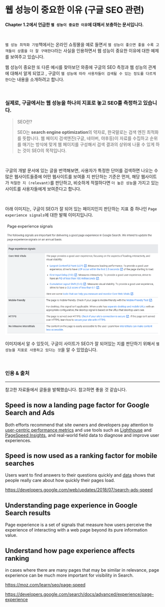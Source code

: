# 웹 성능이 중요한 이유 (구글 SEO 관련)



**Chapter 1.2에서 언급한 `웹 성능이 중요한 이유`에 대해서 보충하는 문서입니다.**

<br>

`웹 성능 최적화 기법`책에서는 온라인 쇼핑몰을 예로 들면서 `웹 성능이 좋으면 좋을 수록 고객들이 상품을 더 잘 구매한다`라는 사실을 인용하면서 웹 성능이 중요한 이유에 대한 예제를 보여주고 있습니다. 

웹 성능이 중요한 또 다른 예시를 찾아보던 와중에 구글의 SEO 측정과 웹 성능의 관계에 대해서 알게 되었고 , 구글이 `웹 성능에 따라 사용자들이 검색될 수 있는 정도를 다르게 한다`는 내용을 소개하려고 합니다.

<br>

### 실제로, 구글에서는 웹 성능을 하나의 지표로 놓고 SEO를 측정하고 있습니다.

> SEO란?
>
> SEO는 **search engine optimization**의 약자로, 한국말로는 검색 엔진 최적화를 뜻합니다. 웹 페이지 검색엔진(구글, 네이버, 야후등)이 자료를 수집하고 순위를 매기는 방식에 맞게 웹 페이지를 구성해서 검색 결과의 상위에 나올 수 있게 하는 것이 SEO의 목적입니다.

<br>

구글의 개발 문서에 있는 글을 번역해보면, 사용자가 특정한 단어를 검색하면 나오는 수많은 웹사이트들중에 어떤 웹사이트를 보여줄 지 판단하는 기준은 먼저, 해당 웹사이트가 `적절한 지 (relevant)`를 판단하고, 비슷하게 적절하다면 `더 높은 성능`을 가지고 있는 사이트를 사용자들에게 보여준다고 합니다.

<br>

아래 이미지는, 구글이 SEO가 잘 되어 있는 페이지인지 판단하는 지표 중 하나인 `Page experience signals`에 대한 발췌 이미지입니다. 

![page exprience signals](images/image1.png)



이미지에서 알 수 있듯이, 구글이 사이트가 SEO가 잘 되어있는 지를 판단하기 위해서 `웹 성능을 지표로 사용하고 있다는 것`을 알 수 있었습니다.

<br>

### 인용 & 출처

---

참고한 자료들에서 글들을 발췌했습니다. 참고하면 좋을 것 같습니다.

## Speed is now a landing page factor for Google Search and Ads

Both efforts recommend that site owners and developers pay attention to [user-centric performance metrics](https://developers.google.com/web/fundamentals/performance/user-centric-performance-metrics) and use tools such as [Lighthouse](https://developers.google.com/web/tools/lighthouse) and [PageSpeed Insights](https://developers.google.com/speed/pagespeed/insights), and real-world field data to diagnose and improve user experiences.



## Speed is now used as a ranking factor for mobile searches

Users want to find answers to their questions quickly and [data](https://www.thinkwithgoogle.com/marketing-resources/data-measurement/mobile-page-speed-new-industry-benchmarks/) shows that people really care about how quickly their pages load. 

https://developers.google.com/web/updates/2018/07/search-ads-speed



## Understanding page experience in Google Search results

Page experience is a set of signals that measure how users perceive the experience of interacting with a web page beyond its pure information value. 



## Understand how page experience affects ranking 

in cases where there are many pages that may be similar in relevance, page experience can be much more important for visibility in Search.



https://moz.com/learn/seo/page-speed

https://developers.google.com/search/docs/advanced/experience/page-experience

